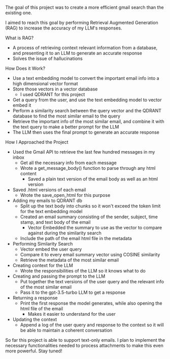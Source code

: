 The goal of this project was to create a more efficient gmail search than the existing one. 


I aimed to reach this goal by performing Retrieval Augmented Generation (RAG) to increase the accuracy of my LLM's responses. 

What is RAG?
- A process of retrieving context relevant information from a database, and presenting it to an LLM to generate an accurate response
- Solves the issue of hallucinations

How Does it Work?
- Use a text embedding model to convert the important email info into a high dimensional vector format
- Store those vectors in a vector database
  - I used QDRANT for this project
- Get a query from the user, and use the text embedding model to vector embed it
- Perform a similarity search between the query vector and the QDRANT database to find the most similar email to the query
- Retrieve the important info of the most similar email, and combine it with the text query to make a better prompt for the LLM
- The LLM then uses the final prompt to generate an accurate response

How I Approached the Project
- Used the Gmail API to retrieve the last few hundred messages in my inbox
   - Get all the necessary info from each message
   - Wrote a get_message_body() function to parse through any html content
      - Saved a plain text version of the email body as well as an html version
- Saved .html versions of each email
   - Wrote the save_open_html for this purpose
- Adding my emails to QDRANT db
   - Split up the text body into chunks so it won't exceed the token limit for the text embedding model
   - Created an email summary consisting of the sender, subject, time stamp, and text body of the email
       - Vector Embedded the summary to use as the vector to compare against during the similarity search
   - Include the path of the email html file in the metadata 
- Performing Similarity Search
   - Vector embed the user query
   - Compare it to every email summary vector using COSINE similarity
   - Retrieve the metadata of the most similar email
- Creating context for the LLM
   - Wrote the responsibilities of the LLM so it knows what to do
- Creating and passing the prompt to the LLM
   - Put together the text versions of the user query and the relevant info of the most similar email
   - Pass it to the gpt-3.5-turbo LLM to get a response
- Returning a response
   - Print the first response the model generates, while also opening the html file of the email
      - Makes it easier to understand for the user
- Updating the context
   - Append a log of the user query and response to the context so it will be able to maintain a coherent conversation

So far this project is able to support text-only emails. I plan to implement the necessary functionalities needed to process attachments to make this even more powerful. Stay tuned!
